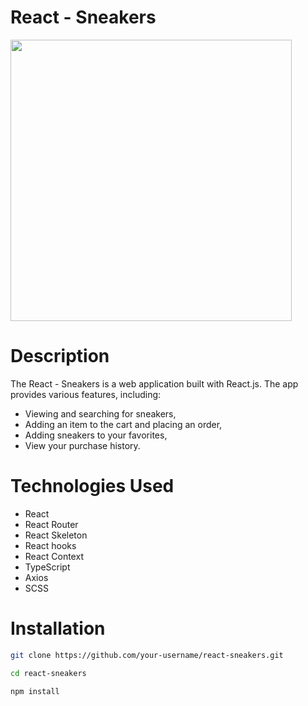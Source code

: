 # React - Sneakers

<img src="https://github.com/baynt1/react-sneakers/assets/61148893/faf5ff1e-385a-45e6-aea3-46bb96c59f53" width="450" />

# Description
The React - Sneakers is a web application built with React.js. The app provides various features, including:
- Viewing and searching for sneakers,
- Adding an item to the cart and placing an order,
- Adding sneakers to your favorites,
- View your purchase history.

# Technologies Used
- React
- React Router
- React Skeleton
- React hooks
- React Context
- TypeScript
- Axios
- SCSS
  
# Installation

```bash
git clone https://github.com/your-username/react-sneakers.git

cd react-sneakers

npm install
```
